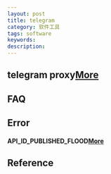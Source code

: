 ```yaml
---
layout: post
title: telegram
category: 软件工具
tags: software
keywords: 
description: 
---
```


## telegram proxy[More](https://github.com/OneSecure/ShadowAgentNotes/blob/master/telegram_proxy.md)



## FAQ

## Error

#### API_ID_PUBLISHED_FLOOD[More](https://core.telegram.org/api/obtaining_api_id)

## Reference

